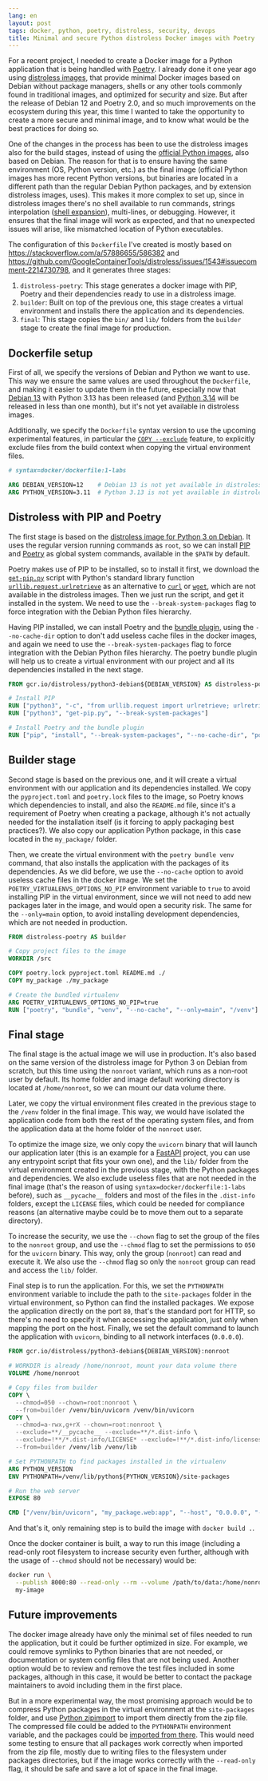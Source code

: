 ```yaml
---
lang: en
layout: post
tags: docker, python, poetry, distroless, security, devops
title: Minimal and secure Python distroless Docker images with Poetry
---
```


For a recent project, I needed to create a Docker image for a Python application
that is being handled with [Poetry](https://python-poetry.org/). I already done
it one year ago using
[distroless images](https://github.com/GoogleContainerTools/distroless), that
provide minimal Docker images based on Debian without package managers, shells
or any other tools commonly found in traditional images, and optimized for
security and size. But after the release of Debian 12 and Poetry 2.0, and so
much improvements on the ecosystem during this year, this time I wanted to take
the opportunity to create a more secure and minimal image, and to know what
would be the best practices for doing so.

One of the changes in the process has been to use the distroless images also for
the build stages, instead of using the
[official Python images](https://hub.docker.com/_/python), also based on Debian.
The reason for that is to ensure having the same environment (OS, Python
version, etc.) as the final image (official Python images has more recent Python
versions, but binaries are located in a different path than the regular Debian
Python packages, and by extension distroless images, uses). This makes it more
complex to set up, since in distroless images there's no shell available to run
commands, strings interpolation
([shell expansion](https://www.gnu.org/software/bash/manual/html_node/Shell-Expansions.html)),
multi-lines, or debugging. However, it ensures that the final image will work as
expected, and that no unexpected issues will arise, like mismatched location of
Python executables.

The configuration of this `Dockerfile` I've created is mostly based on
<https://stackoverflow.com/a/57886655/586382> and
<https://github.com/GoogleContainerTools/distroless/issues/1543#issuecomment-2214730798>,
and it generates three stages:

1. `distroless-poetry`: This stage generates a docker image with PIP, Poetry and
   their dependencies ready to use in a distroless image.
2. `builder`: Built on top of the previous one, this stage creates a virtual
   environment and installs there the application and its dependencies.
3. `final`: This stage copies the `bin/` and `lib/` folders from the `builder`
   stage to create the final image for production.

## Dockerfile setup

First of all, we specify the versions of Debian and Python we want to use. This
way we ensure the same values are used throughout the `Dockerfile`, and making
it easier to update them in the future, especially now that
[Debian 13](https://www.debian.org/releases/stable/release-notes/index.html)
with Python 3.13 has been released (and
[Python 3.14](https://www.python.org/downloads/release/python-3140rc2/) will be
released in less than one month), but it's not yet available in distroless
images.

Additionally, we specify the `Dockerfile` syntax version to use the upcoming
experimental features, in particular the
[`COPY --exclude`](https://docs.docker.com/reference/dockerfile/#copy---exclude)
feature, to explicitly exclude files from the build context when copying the
virtual environment files.

```Dockerfile
# syntax=docker/dockerfile:1-labs

ARG DEBIAN_VERSION=12    # Debian 13 is not yet available in distroless
ARG PYTHON_VERSION=3.11  # Python 3.13 is not yet available in distroless
```

## Distroless with PIP and Poetry

The first stage is based on the
[distroless image for Python 3 on Debian](https://gcr.io/distroless/python3-debian12).
It uses the regular version running commands as `root`, so we can install
[PIP](https://pip.pypa.io/en/stable/) and [Poetry](https://python-poetry.org/)
as global system commands, available in the `$PATH` by default.

Poetry makes use of PIP to be installed, so to install it first, we download the
[`get-pip.py`](https://bootstrap.pypa.io/get-pip.py) script with Python's
standard library function
[`urllib.request.urlretrieve`](https://docs.python.org/3/library/urllib.request.html#urllib.request.urlretrieve)
as an alternative to [`curl`](https://curl.se/) or
[`wget`](https://www.gnu.org/software/wget/), which are not available in the
distroless images. Then we just run the script, and get it installed in the
system. We need to use the `--break-system-packages` flag to force integration
with the Debian Python files hierarchy.

Having PIP installed, we can install Poetry and the
[bundle plugin](https://github.com/python-poetry/poetry-plugin-bundle), using
the `--no-cache-dir` option to don't add useless cache files in the docker
images, and again we need to use the `--break-system-packages` flag to force
integration with the Debian Python files hierarchy. The poetry bundle plugin
will help us to create a virtual environment with our project and all its
dependencies installed in the next stage.

```Dockerfile
FROM gcr.io/distroless/python3-debian${DEBIAN_VERSION} AS distroless-poetry

# Install PIP
RUN ["python3", "-c", "from urllib.request import urlretrieve; urlretrieve('https://bootstrap.pypa.io/get-pip.py', 'get-pip.py')"]
RUN ["python3", "get-pip.py", "--break-system-packages"]

# Install Poetry and the bundle plugin
RUN ["pip", "install", "--break-system-packages", "--no-cache-dir", "poetry", "poetry-plugin-bundle"]
```

## Builder stage

Second stage is based on the previous one, and it will create a virtual
environment with our application and its dependencies installed. We copy the
`pyproject.toml` and `poetry.lock` files to the image, so Poetry knows which
dependencies to install, and also the `README.md` file, since it's a requirement
of Poetry when creating a package, although it's not actually needed for the
installation itself (is it forcing to apply packaging best practices?). We also
copy our application Python package, in this case located in the `my_package/`
folder.

Then, we create the virtual environment with the `poetry bundle venv` command,
that also installs the application with the packages of its dependencies. As we
did before, we use the `--no-cache` option to avoid useless cache files in the
docker image. We set the `POETRY_VIRTUALENVS_OPTIONS_NO_PIP` environment
variable to `true` to avoid installing PIP in the virtual environment, since we
will not need to add new packages later in the image, and would open a security
risk. The same for the `--only=main` option, to avoid installing development
dependencies, which are not needed in production.

```Dockerfile
FROM distroless-poetry AS builder

# Copy project files to the image
WORKDIR /src

COPY poetry.lock pyproject.toml README.md ./
COPY my_package ./my_package

# Create the bundled virtualenv
ARG POETRY_VIRTUALENVS_OPTIONS_NO_PIP=true
RUN ["poetry", "bundle", "venv", "--no-cache", "--only=main", "/venv"]
```

## Final stage

The final stage is the actual image we will use in production. It's also based
on the same version of the distroless image for Python 3 on Debian from scratch,
but this time using the `nonroot` variant, which runs as a non-root user by
default. Its home folder and image default working directory is located at
`/home/nonroot`, so we can mount our data volume there.

Later, we copy the virtual environment files created in the previous stage to
the `/venv` folder in the final image. This way, we would have isolated the
application code from both the rest of the operating system files, and from the
application data at the home folder of the `nonroot` user.

To optimize the image size, we only copy the `uvicorn` binary that will launch
our application later (this is an example for a
[FastAPI](https://fastapi.tiangolo.com/) project, you can use any entrypoint
script that fits your own one), and the `lib/` folder from the virtual
environment created in the previous stage, with the Python packages and
dependencies. We also exclude useless files that are not needed in the final
image (that's the reason of using `syntax=docker/dockerfile:1-labs` before),
such as `__pycache__` folders and most of the files in the `.dist-info` folders,
except the `LICENSE` files, which could be needed for compliance reasons (an
alternative maybe could be to move them out to a separate directory).

To increase the security, we use the `--chown` flag to set the group of the
files to the `nonroot` group, and use the `--chmod` flag to set the permissions
to `050` for the `uvicorn` binary. This way, only the group (`nonroot`) can
read and execute it. We also use the `--chmod` flag so only the `nonroot` group
can read and access the `lib/` folder.

Final step is to run the application. For this, we set the `PYTHONPATH`
environment variable to include the path to the `site-packages` folder in the
virtual environment, so Python can find the installed packages. We expose the
application directly on the port `80`, that's the standard port for HTTP, so
there's no need to specify it when accessing the application, just only when
mapping the port on the host. Finally, we set the default command to launch the
application with `uvicorn`, binding to all network interfaces (`0.0.0.0`).

```Dockerfile
FROM gcr.io/distroless/python3-debian${DEBIAN_VERSION}:nonroot

# WORKDIR is already /home/nonroot, mount your data volume there
VOLUME /home/nonroot

# Copy files from builder
COPY \
  --chmod=050 --chown=root:nonroot \
  --from=builder /venv/bin/uvicorn /venv/bin/uvicorn
COPY \
  --chmod=a-rwx,g+rX --chown=root:nonroot \
  --exclude=**/__pycache__ --exclude=**/*.dist-info \
  --exclude=!**/*.dist-info/LICENSE* --exclude=!**/*.dist-info/licenses \
  --from=builder /venv/lib /venv/lib

# Set PYTHONPATH to find packages installed in the virtualenv
ARG PYTHON_VERSION
ENV PYTHONPATH=/venv/lib/python${PYTHON_VERSION}/site-packages

# Run the web server
EXPOSE 80

CMD ["/venv/bin/uvicorn", "my_package.web:app", "--host", "0.0.0.0", "--port", "80"]
```

And that's it, only remaining step is to build the image with `docker build .`.

Once the docker container is built, a way to run this image (including a
read-only root filesystem to increase security even further, although with the
usage of `--chmod` should not be necessary) would be:

```sh
docker run \
  --publish 8000:80 --read-only --rm --volume /path/to/data:/home/nonroot \
  my-image
```

## Future improvements

The docker image already have only the minimal set of files needed to run the
application, but it could be further optimized in size. For example, we could
remove symlinks to Python binaries that are not needed, or documentation or
system config files that are not being used. Another option would be to review
and remove the test files included in some packages, although in this case, it
would be better to contact the package maintainers to avoid including them in
the first place.

But in a more experimental way, the most promising approach would be to compress
Python packages in the virtual environment at the `site-packages` folder, and
use [Python zipimport](https://docs.python.org/3/library/zipimport.html) to
import them directly from the zip file. The compressed file could be added to
the `PYTHONPATH` environment variable, and the packages could be
[imported from there](https://realpython.com/python-zip-import/#use-pythonpath-for-system-wide-zip-imports).
This would need some testing to ensure that all packages work correctly when
imported from the zip file, mostly due to writing files to the filesystem under
packages directories, but if the image works correctly with the `--read-only`
flag, it should be safe and save a lot of space in the final image.
